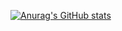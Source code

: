 [![Anurag's GitHub stats](https://github-readme-stats.vercel.app/api?username=sorakatoao&count_private=true)](https://github.com/anuraghazra/github-readme-stats)
